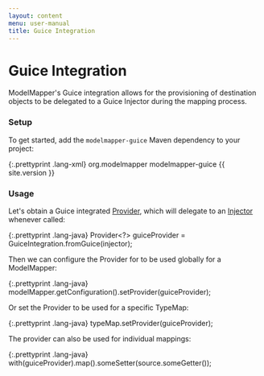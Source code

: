 ```yaml
---
layout: content
menu: user-manual
title: Guice Integration
---
```


# Guice Integration

ModelMapper's Guice integration allows for the provisioning of destination objects to be delegated to a Guice Injector during the mapping process. 

### Setup

To get started, add the `modelmapper-guice` Maven dependency to your project:

{:.prettyprint .lang-xml}
	<dependency>
	  <groupId>org.modelmapper</groupId>
	  <artifactId>modelmapper-guice</artifactId>
	  <version>{{ site.version }}</version>
	</dependency>

### Usage

Let's obtain a Guice integrated [Provider](/user-manual/provider), which will delegate to an [Injector](https://google-guice.googlecode.com/svn/trunk/latest-javadoc/com/google/inject/Injector.html) whenever called:

{:.prettyprint .lang-java}
	Provider<?> guiceProvider = GuiceIntegration.fromGuice(injector);

Then we can configure the Provider for to be used globally for a ModelMapper:

{:.prettyprint .lang-java}
	modelMapper.getConfiguration().setProvider(guiceProvider);

Or set the Provider to be used for a specific TypeMap:

{:.prettyprint .lang-java}
	typeMap.setProvider(guiceProvider);

The provider can also be used for individual mappings:

{:.prettyprint .lang-java}
	with(guiceProvider).map().someSetter(source.someGetter());